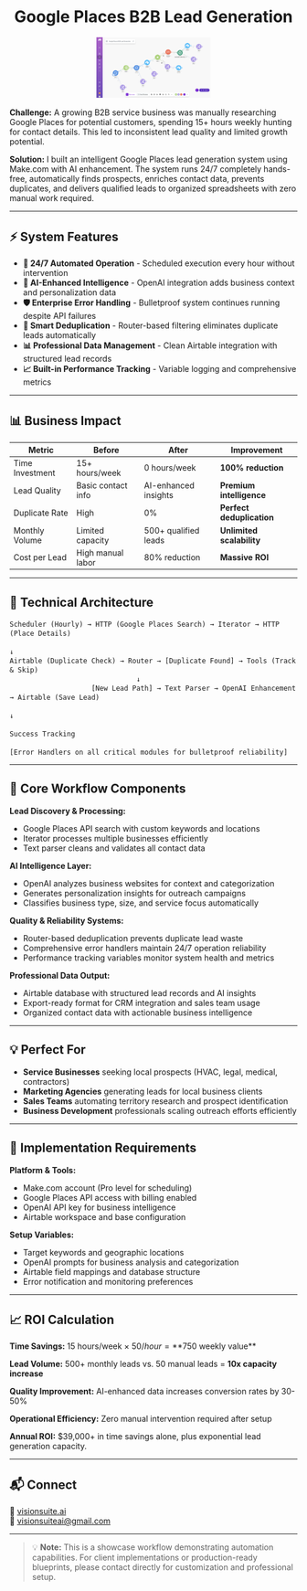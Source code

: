 <h1 align="center">Google Places B2B Lead Generation</h1>

<p align="center">
  <img src="assets/GooglePlacesLeadGeneration.png" alt="Make.com Google Lead Mockup" width="200"/>
</p>

**Challenge:** A growing B2B service business was manually researching Google Places for potential customers, spending 15+ hours weekly hunting for contact details. This led to inconsistent lead quality and limited growth potential.

**Solution:** I built an intelligent Google Places lead generation system using Make.com with AI enhancement. The system runs 24/7 completely hands-free, automatically finds prospects, enriches contact data, prevents duplicates, and delivers qualified leads to organized spreadsheets with zero manual work required.

---

## ⚡ System Features

- **🔄 24/7 Automated Operation** - Scheduled execution every hour without intervention
- **🤖 AI-Enhanced Intelligence** - OpenAI integration adds business context and personalization data  
- **🛡️ Enterprise Error Handling** - Bulletproof system continues running despite API failures
- **🚫 Smart Deduplication** - Router-based filtering eliminates duplicate leads automatically
- **📊 Professional Data Management** - Clean Airtable integration with structured lead records
- **📈 Built-in Performance Tracking** - Variable logging and comprehensive metrics

---

## 📊 Business Impact

| **Metric** | **Before** | **After** | **Improvement** |
|------------|------------|-----------|-----------------|
| Time Investment | 15+ hours/week | 0 hours/week | **100% reduction** |
| Lead Quality | Basic contact info | AI-enhanced insights | **Premium intelligence** |
| Duplicate Rate | High | 0% | **Perfect deduplication** |
| Monthly Volume | Limited capacity | 500+ qualified leads | **Unlimited scalability** |
| Cost per Lead | High manual labor | 80% reduction | **Massive ROI** |

---

## 🔧 Technical Architecture

```
Scheduler (Hourly) → HTTP (Google Places Search) → Iterator → HTTP (Place Details)
                                                                      ↓
Airtable (Duplicate Check) → Router → [Duplicate Found] → Tools (Track & Skip)
                               ↓
                    [New Lead Path] → Text Parser → OpenAI Enhancement → Airtable (Save Lead)
                                                                                ↓
                                                                        Success Tracking

[Error Handlers on all critical modules for bulletproof reliability]
```

---

## 🎯 Core Workflow Components

**Lead Discovery & Processing:**

- Google Places API search with custom keywords and locations
- Iterator processes multiple businesses efficiently  
- Text parser cleans and validates all contact data

**AI Intelligence Layer:**

- OpenAI analyzes business websites for context and categorization
- Generates personalization insights for outreach campaigns
- Classifies business type, size, and service focus automatically

**Quality & Reliability Systems:**

- Router-based deduplication prevents duplicate lead waste
- Comprehensive error handlers maintain 24/7 operation reliability
- Performance tracking variables monitor system health and metrics

**Professional Data Output:**

- Airtable database with structured lead records and AI insights
- Export-ready format for CRM integration and sales team usage
- Organized contact data with actionable business intelligence

---

## 💡 Perfect For

- **Service Businesses** seeking local prospects (HVAC, legal, medical, contractors)
- **Marketing Agencies** generating leads for local business clients
- **Sales Teams** automating territory research and prospect identification  
- **Business Development** professionals scaling outreach efforts efficiently

---

## 🚀 Implementation Requirements

**Platform & Tools:**

- Make.com account (Pro level for scheduling)
- Google Places API access with billing enabled
- OpenAI API key for business intelligence
- Airtable workspace and base configuration

**Setup Variables:**

- Target keywords and geographic locations
- OpenAI prompts for business analysis and categorization
- Airtable field mappings and database structure
- Error notification and monitoring preferences

---

## 📈 ROI Calculation

**Time Savings:** 15 hours/week × $50/hour = **$750 weekly value**  

**Lead Volume:** 500+ monthly leads vs. 50 manual leads = **10x capacity increase**  

**Quality Improvement:** AI-enhanced data increases conversion rates by 30-50%  

**Operational Efficiency:** Zero manual intervention required after setup

**Annual ROI:** $39,000+ in time savings alone, plus exponential lead generation capacity.

---

## 📬 Connect

🔗 [visionsuite.ai](https://visionsuite.ai)  
📧 visionsuiteai@gmail.com

---

> 💡 **Note:** This is a showcase workflow demonstrating automation capabilities. For client implementations or production-ready blueprints, please contact directly for customization and professional setup.

